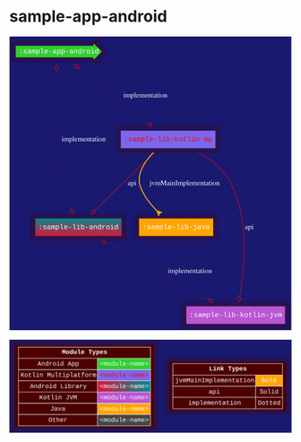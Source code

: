 # sample-app-android

<!--region chart-->
![chart](atlas/chart.svg)

![legend](../atlas/legend.svg)
<!--endregion-->
